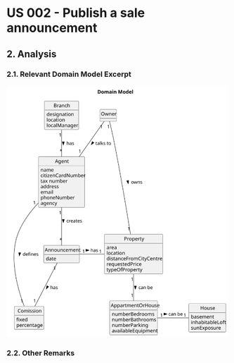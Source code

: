 # US 002 - Publish a sale announcement

## 2. Analysis

### 2.1. Relevant Domain Model Excerpt 

![Domain Model](svg/us002-domain-model.svg)

### 2.2. Other Remarks